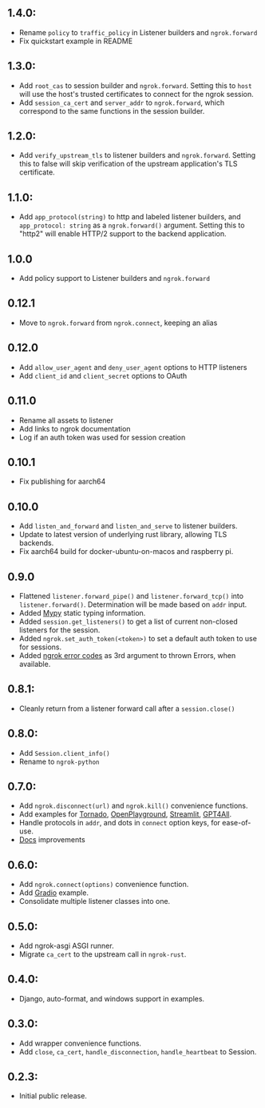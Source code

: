 ## 1.4.0:

- Rename `policy` to `traffic_policy` in Listener builders and `ngrok.forward`
- Fix quickstart example in README

## 1.3.0:

- Add `root_cas` to session builder and `ngrok.forward`. Setting this to `host` will use the host's trusted certificates to connect for the ngrok session.
- Add `session_ca_cert` and `server_addr` to `ngrok.forward`, which correspond to the same functions in the session builder.

## 1.2.0:

- Add `verify_upstream_tls` to listener builders and `ngrok.forward`. Setting this to false will skip verification of the upstream application's TLS certificate.

## 1.1.0:

- Add `app_protocol(string)` to http and labeled listener builders, and `app_protocol: string` as a `ngrok.forward()` argument. Setting this to "http2" will enable HTTP/2 support to the backend application.

## 1.0.0

- Add policy support to Listener builders and `ngrok.forward`

## 0.12.1

- Move to `ngrok.forward` from `ngrok.connect`, keeping an alias

## 0.12.0

- Add `allow_user_agent` and `deny_user_agent` options to HTTP listeners
- Add `client_id` and `client_secret` options to OAuth

## 0.11.0

- Rename all assets to listener
- Add links to ngrok documentation
- Log if an auth token was used for session creation

## 0.10.1

- Fix publishing for aarch64

## 0.10.0

- Add `listen_and_forward` and `listen_and_serve` to listener builders.
- Update to latest version of underlying rust library, allowing TLS backends.
- Fix aarch64 build for docker-ubuntu-on-macos and raspberry pi.

## 0.9.0

- Flattened `listener.forward_pipe()` and `listener.forward_tcp()` into `listener.forward()`. Determination will be made based on `addr` input.
- Added [Mypy](https://mypy.readthedocs.io/en/stable/) static typing information.
- Added `session.get_listeners()` to get a list of current non-closed listeners for the session.
- Added `ngrok.set_auth_token(<token>)` to set a default auth token to use for sessions.
- Added [ngrok error codes](https://ngrok.com/docs/errors/reference/) as 3rd argument to thrown Errors, when available.

## 0.8.1:

- Cleanly return from a listener forward call after a `session.close()`

## 0.8.0:

- Add `Session.client_info()`
- Rename to `ngrok-python`

## 0.7.0:

- Add `ngrok.disconnect(url)` and `ngrok.kill()` convenience functions.
- Add examples for [Tornado](https://www.tornadoweb.org), [OpenPlayground](https://github.com/nat/openplayground), [Streamlit](https://streamlit.io/), [GPT4All](https://github.com/nomic-ai/gpt4all).
- Handle protocols in `addr`, and dots in `connect` option keys, for ease-of-use.
- [Docs](https://ngrok.github.io/ngrok-python/) improvements

## 0.6.0:

- Add `ngrok.connect(options)` convenience function.
- Add [Gradio](https://gradio.app/) example.
- Consolidate multiple listener classes into one.

## 0.5.0:

- Add ngrok-asgi ASGI runner.
- Migrate `ca_cert` to the upstream call in `ngrok-rust`.

## 0.4.0:

- Django, auto-format, and windows support in examples.

## 0.3.0:

- Add wrapper convenience functions.
- Add `close`, `ca_cert`, `handle_disconnection`, `handle_heartbeat` to Session.

## 0.2.3:

- Initial public release.
